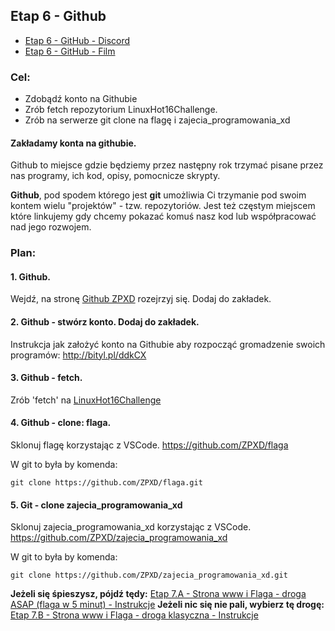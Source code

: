 ## Etap 6 - Github

- [Etap 6 - GitHub - Discord](https://discord.gg/TFTJkAPDD7)
- [Etap 6 - GitHub - Film](http://bityl.pl/0CeeF)

### Cel:
- Zdobądź konto na Githubie
- Zrób fetch repozytorium LinuxHot16Challenge.
- Zrób na serwerze git clone na flagę i zajecia_programowania_xd


#### Zakładamy konta na githubie.

Github to miejsce gdzie będziemy przez następny rok trzymać pisane przez nas programy, ich kod, opisy, pomocnicze skrypty. 

**Github**, pod spodem którego jest **git** umożliwia Ci trzymanie pod swoim kontem wielu "projektów" - tzw. repozytoriów.
Jest też częstym miejscem które linkujemy gdy chcemy pokazać komuś nasz kod lub współpracować nad jego rozwojem.


### Plan:
	
#### 1. Github. 

Wejdź, na stronę [Github ZPXD](https://github.com/ZPXD) rozejrzyj się. 
Dodaj do zakładek.

#### 2. Github - stwórz konto. Dodaj do zakładek.
Instrukcja jak założyć konto na Githubie aby rozpocząć gromadzenie swoich programów:
http://bityl.pl/ddkCX

#### 3. Github - fetch.
Zrób 'fetch' na [LinuxHot16Challenge](https://github.com/ZPXD/LinuxHot16Challenge)

#### 4. Github - clone: flaga.
Sklonuj flagę korzystając z VSCode. https://github.com/ZPXD/flaga

W git to była by komenda:
```
git clone https://github.com/ZPXD/flaga.git
```
#### 5. Git - clone zajecia_programowania_xd
Sklonuj zajecia_programowania_xd korzystając z VSCode. https://github.com/ZPXD/zajecia_programowania_xd

W git to była by komenda:
```
git clone https://github.com/ZPXD/zajecia_programowania_xd.git
````



 
**Jeżeli się śpieszysz, pójdź tędy:** [Etap 7.A - Strona www i Flaga - droga ASAP (flaga w 5 minut) - Instrukcje]( http://bityl.pl/o7IM4)
**Jeżeli nic się nie pali, wybierz tę drogę:** [Etap 7.B - Strona www i Flaga - droga klasyczna - Instrukcje]( http://bityl.pl/BcfxJ)
